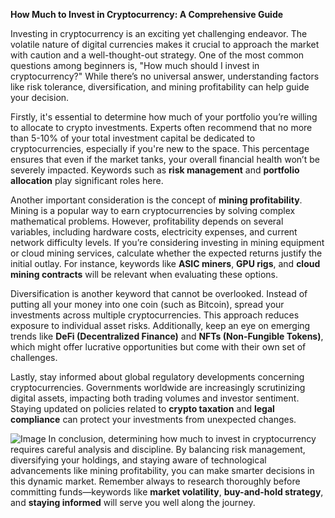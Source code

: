 **How Much to Invest in Cryptocurrency: A Comprehensive Guide**

Investing in cryptocurrency is an exciting yet challenging endeavor. The volatile nature of digital currencies makes it crucial to approach the market with caution and a well-thought-out strategy. One of the most common questions among beginners is, "How much should I invest in cryptocurrency?" While there’s no universal answer, understanding factors like risk tolerance, diversification, and mining profitability can help guide your decision.

Firstly, it's essential to determine how much of your portfolio you’re willing to allocate to crypto investments. Experts often recommend that no more than 5-10% of your total investment capital be dedicated to cryptocurrencies, especially if you're new to the space. This percentage ensures that even if the market tanks, your overall financial health won’t be severely impacted. Keywords such as **risk management** and **portfolio allocation** play significant roles here.

Another important consideration is the concept of **mining profitability**. Mining is a popular way to earn cryptocurrencies by solving complex mathematical problems. However, profitability depends on several variables, including hardware costs, electricity expenses, and current network difficulty levels. If you’re considering investing in mining equipment or cloud mining services, calculate whether the expected returns justify the initial outlay. For instance, keywords like **ASIC miners**, **GPU rigs**, and **cloud mining contracts** will be relevant when evaluating these options.

Diversification is another keyword that cannot be overlooked. Instead of putting all your money into one coin (such as Bitcoin), spread your investments across multiple cryptocurrencies. This approach reduces exposure to individual asset risks. Additionally, keep an eye on emerging trends like **DeFi (Decentralized Finance)** and **NFTs (Non-Fungible Tokens)**, which might offer lucrative opportunities but come with their own set of challenges.

Lastly, stay informed about global regulatory developments concerning cryptocurrencies. Governments worldwide are increasingly scrutinizing digital assets, impacting both trading volumes and investor sentiment. Staying updated on policies related to **crypto taxation** and **legal compliance** can protect your investments from unexpected changes.


![Image](https://github.com/user-attachments/assets/31692037-0104-4703-abd1-696b6a7dd41b)
In conclusion, determining how much to invest in cryptocurrency requires careful analysis and discipline. By balancing risk management, diversifying your holdings, and staying aware of technological advancements like mining profitability, you can make smarter decisions in this dynamic market. Remember always to research thoroughly before committing funds—keywords like **market volatility**, **buy-and-hold strategy**, and **staying informed** will serve you well along the journey.
